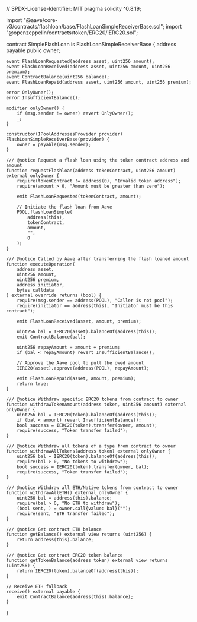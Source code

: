 // SPDX-License-Identifier: MIT
pragma solidity ^0.8.19;

import "@aave/core-v3/contracts/flashloan/base/FlashLoanSimpleReceiverBase.sol";
import "@openzeppelin/contracts/token/ERC20/IERC20.sol";

contract SimpleFlashLoan is FlashLoanSimpleReceiverBase {
    address payable public owner;

    event FlashLoanRequested(address asset, uint256 amount);
    event FlashLoanReceived(address asset, uint256 amount, uint256 premium);
    event ContractBalance(uint256 balance);
    event FlashLoanRepaid(address asset, uint256 amount, uint256 premium);

    error OnlyOwner();
    error InsufficientBalance();

    modifier onlyOwner() {
        if (msg.sender != owner) revert OnlyOwner();
        _;
    }

    constructor(IPoolAddressesProvider provider) FlashLoanSimpleReceiverBase(provider) {
        owner = payable(msg.sender);
    }

    /// @notice Request a flash loan using the token contract address and amount
    function requestFlashloan(address tokenContract, uint256 amount) external onlyOwner {
        require(tokenContract != address(0), "Invalid token address");
        require(amount > 0, "Amount must be greater than zero");

        emit FlashLoanRequested(tokenContract, amount);

        // Initiate the flash loan from Aave
        POOL.flashLoanSimple(
            address(this),
            tokenContract,
            amount,
            "",
            0
        );
    }

    /// @notice Called by Aave after transferring the flash loaned amount
    function executeOperation(
        address asset,
        uint256 amount,
        uint256 premium,
        address initiator,
        bytes calldata
    ) external override returns (bool) {
        require(msg.sender == address(POOL), "Caller is not pool");
        require(initiator == address(this), "Initiator must be this contract");

        emit FlashLoanReceived(asset, amount, premium);

        uint256 bal = IERC20(asset).balanceOf(address(this));
        emit ContractBalance(bal);

        uint256 repayAmount = amount + premium;
        if (bal < repayAmount) revert InsufficientBalance();

        // Approve the Aave pool to pull the owed amount
        IERC20(asset).approve(address(POOL), repayAmount);

        emit FlashLoanRepaid(asset, amount, premium);
        return true;
    }

    /// @notice Withdraw specific ERC20 tokens from contract to owner
    function withdrawTokenAmount(address token, uint256 amount) external onlyOwner {
        uint256 bal = IERC20(token).balanceOf(address(this));
        if (bal < amount) revert InsufficientBalance();
        bool success = IERC20(token).transfer(owner, amount);
        require(success, "Token transfer failed");
    }

    /// @notice Withdraw all tokens of a type from contract to owner
    function withdrawAllTokens(address token) external onlyOwner {
        uint256 bal = IERC20(token).balanceOf(address(this));
        require(bal > 0, "No tokens to withdraw");
        bool success = IERC20(token).transfer(owner, bal);
        require(success, "Token transfer failed");
    }

    /// @notice Withdraw all ETH/Native tokens from contract to owner
    function withdrawAllETH() external onlyOwner {
        uint256 bal = address(this).balance;
        require(bal > 0, "No ETH to withdraw");
        (bool sent, ) = owner.call{value: bal}("");
        require(sent, "ETH transfer failed");
    }

    /// @notice Get contract ETH balance
    function getBalance() external view returns (uint256) {
        return address(this).balance;
    }

    /// @notice Get contract ERC20 token balance
    function getTokenBalance(address token) external view returns (uint256) {
        return IERC20(token).balanceOf(address(this));
    }

    // Receive ETH fallback
    receive() external payable {
        emit ContractBalance(address(this).balance);
    }
}
